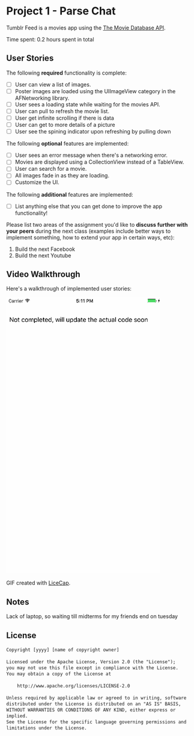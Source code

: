 # Project 1 - Parse Chat

Tumblr Feed is a movies app using the [The Movie Database API](http://docs.themoviedb.apiary.io/#).

Time spent: 0.2 hours spent in total

## User Stories

The following **required** functionality is complete:

- [ ] User can view a list of images.
- [ ] Poster images are loaded using the UIImageView category in the AFNetworking library.
- [ ] User sees a loading state while waiting for the movies API.
- [ ] User can pull to refresh the movie list.
- [ ] User get infinite scrolling if there is data
- [ ] User can get to more details of a picture
- [ ] User see the spining indicator upon refreshing by pulling down

The following **optional** features are implemented:

- [ ] User sees an error message when there's a networking error.
- [ ] Movies are displayed using a CollectionView instead of a TableView.
- [ ] User can search for a movie.
- [ ] All images fade in as they are loading.
- [ ] Customize the UI.

The following **additional** features are implemented:

- [ ] List anything else that you can get done to improve the app functionality!

Please list two areas of the assignment you'd like to **discuss further with your peers** during the next class (examples include better ways to implement something, how to extend your app in certain ways, etc):

1. Build the next Facebook
2. Build the next Youtube

## Video Walkthrough 

Here's a walkthrough of implemented user stories:

<img src='https://github.com/sammanthp007/Parse-Chat/blob/master/walkthrough.gif' title='Video Walkthrough' width='' alt='Video Walkthrough' />

GIF created with [LiceCap](http://www.cockos.com/licecap/).

## Notes

Lack of laptop, so waiting till midterms for my friends end on tuesday

## License

    Copyright [yyyy] [name of copyright owner]

    Licensed under the Apache License, Version 2.0 (the "License");
    you may not use this file except in compliance with the License.
    You may obtain a copy of the License at

        http://www.apache.org/licenses/LICENSE-2.0

    Unless required by applicable law or agreed to in writing, software
    distributed under the License is distributed on an "AS IS" BASIS,
    WITHOUT WARRANTIES OR CONDITIONS OF ANY KIND, either express or implied.
    See the License for the specific language governing permissions and
    limitations under the License.
